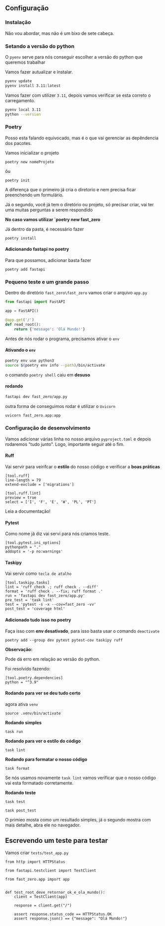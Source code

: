 




## Configuração 

### Instalação 

Não vou abordar, mas não é um bixo de sete cabeça. 

###  Setando a versão do python

O  `pyenv` serve para nós conseguir escolher a versão do python que queremos trabalhar 


Vamos fazer autualizar e instalar. 
~~~ bash 
pyenv update
pyenv install 3.11:latest
~~~ 

Vamos fazer com utilizer `3.11`, depois vamos verificar se esta correto o carregamento.
~~~ bash 
pyenv local 3.11
python --version
~~~ 

### Poetry

Posso esta falando equivocado, mas é o que vai gerenciar as depêndencia dos pacotes. 

Vamos inicializar o projeto 

~~~ 
poetry new nomeProjeto
~~~

õu 

~~~ 
poetry init 
~~~ 

A diferença que o primeiro já cria o diretorio e nem precisa ficar preenchendo um formulário.

Já o segundo, você já tem o diretório ou projeto, só precisar criar, vai ter uma muitas perguntas a serem respondido

**No caso vamos utilizar `poetry new fast_zero**

Já dentro da pasta, é necessário fazer 

~~~ 
poetry install
~~~ 

#### Adicionando fastapi no poetry

Para que possamos, adicionar  basta fazer

~~~
poetry add fastapi
~~~


### Pequeno teste e um grande passo 

Dentro do diretório `fast_zero\fast_zero`  vamos criar o arquivo `app.py` 
~~~ python
from fastapi import FastAPI 

app = FastAPI()  

@app.get('/')  
def read_root():  
    return {'message': 'Olá Mundo!'}
~~~ 


Antes de nós rodar o programa, precisamos ativar o `env`

#### Ativando o `env`

~~~ bash  
poetry env use python3
source $(poetry env info --path)/bin/activate
~~~

o comando `poetry shell` caiu em **desuso**


#### rodando 

~~~ bash 
fastapi dev fast_zero/app.py
~~~ 

outra forma de conseguimos rodar é utilizar o  `Uvicorn`

~~~ bash 
uvicorn fast_zero.app:app
~~~

### Configuração de desenvolvimento 


Vamos adicionar várias linha no nosso arquivo `pyproject.toml`  e depois rodaremos "tudo junto". Logo, importante seguir até o fim.


#### Ruff

Vai servir para veirifcar o **estilo** do nosso código e verificar a **boas práticas**

~~~
[tool.ruff]
line-length = 79
extend-exclude = ['migrations']

[tool.ruff.lint]
preview = true
select = ['I', 'F', 'E', 'W', 'PL', 'PT']
~~~ 

Leia a documentação!

#### Pytest


Como nome já diz vai servi para nós criamos teste. 

~~~ 
[tool.pytest.ini_options]
pythonpath = "."
addopts = '-p no:warnings'
~~~


#### Taskipy

Vai servir como `tecla de atalho`

~~~ 
[tool.taskipy.tasks]
lint = 'ruff check .; ruff check . --diff'
format = 'ruff check . --fix; ruff format .'
run = 'fastapi dev fast_zero/app.py'
pre_test = 'task lint'
test = 'pytest -s -x --cov=fast_zero -vv'
post_test = 'coverage html'
~~~ 


#### Adicionado tudo isso no poetry


Faça isso com **env desativado**, para isso basta usar o comando `deactivate`
~~~ 
poetry add --group dev pytest pytest-cov taskipy ruff
~~~


**Observação:**

Pode dá erro em relação ao versão do python.

Foi resolvido fazendo:

~~~ 
[tool.poetry.dependencies]
python = "^3.9"
~~~


#### Rodando para ver se deu tudo certo

agora ativa `venv`

~~~
source .venv/bin/activate
~~~

**Rodando simples**

~~~
task run
~~~ 


**Rodando para ver o estilo do código**

~~~
task lint
~~~

**Rodando para formatar o nosso código**

~~~
task format
~~~

Se nós usamos novamente `task lint` vamos verificar que o nosso código vai esta formatado corretamente. 


**Rodando teste**

~~~ 
task test
~~~

~~~
task post_test
~~~ 

O primieo mosta como um resultado simples, já o segundo mostra com mais detalhe, abra ele no navegador.


## Escrevendo um teste para testar 


Vamos criar  `tests/test_app.py`
~~~ 
from http import HTTPStatus

from fastapi.testclient import TestClient

from fast_zero.app import app


def test_root_deve_retornar_ok_e_ola_mundo():
    client = TestClient(app)

    response = client.get("/")

    assert response.status_code == HTTPStatus.OK
    assert response.json() == {"message": "Olá Mundo!"}

~~~
